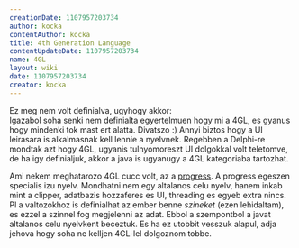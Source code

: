 ```yaml
---
creationDate: 1107957203734 
author: kocka 
contentAuthor: kocka 
title: 4th Generation Language 
contentUpdateDate: 1107957203734 
name: 4GL 
layout: wiki 
date: 1107957203734 
creator: kocka 
---
```

Ez meg nem volt definialva, ugyhogy akkor:<br/>
Igazabol soha senki nem definialta egyertelmuen hogy mi a 4GL, es gyanus hogy mindenki tok mast ert alatta. Divatszo :) Annyi biztos hogy a UI leirasara is alkalmasnak kell lennie a nyelvnek. Regebben a Delphi-re mondtak azt hogy 4GL, ugyanis tulnyomoreszt UI dolgokkal volt teletomve, de ha igy definialjuk, akkor a java is ugyanugy a 4GL kategoriaba tartozhat.

Ami nekem meghatarozo 4GL cucc volt, az a [progress](Progress.html). A progress egeszen specialis izu nyelv. Mondhatni nem egy altalanos celu nyelv, hanem inkab mint a clipper, adatbazis hozzaferes es UI, threading es egyeb extra nincs. Pl a valtozokhoz is definialhat az ember benne _szineket_ (ezen lehidaltam), es ezzel a szinnel fog megjelenni az adat. Ebbol a szempontbol a javat altalanos celu nyelvkent beceztuk.   Es ha ez utobbit vesszuk alapul, adja jehova hogy soha ne kelljen 4GL-lel dolgoznom tobbe.
